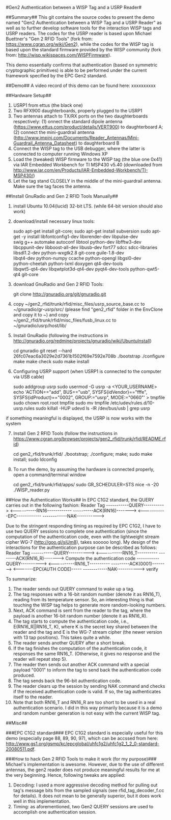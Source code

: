 #Gen2 Authentication between a WISP Tag and a USRP Reader#

##Summary##
This git contains the source codes to present the demo named "Gen2 Authentication between a WISP Tag and a USRP Reader" as well as to further develop software tools for the interaction WISP tags and USRP readers. The codes for the USRP reader is based upon Michael Buettner's "Gen 2 RFID Tools" (fork from: https://www.cgran.org/wiki/Gen2), while the codes for the WISP tag is based upon the standard firmware provided by the WISP community (fork from: http://wisp.wikispaces.com/WISPFirmware).

This demo essentially confirms that authentication (based on symmetric cryptographic primitives) is able to be performed under the current framework specified by the EPC Gen2 standard.

##Demo##
A video record of this demo can be found here: xxxxxxxxxx


##Hardware Setup##
1. USRP1 from ettus (the black one)
2. Two RFX900 daughterboards, properly plugged to the USRP1
3. Two antennas attach to TX/RX ports on the two daughterboards respectively: (1) onnect the standard dipole antenna (https://www.ettus.com/product/details/VERT900) to daughterboard A; (2) connect the mini-guardrail antenna (http://www.impinj.com/Documents/Reader_Antennas/Mini-Guardrail_Antenna_Datasheet) to daughterboard B
4. Connect the WISP tag to the USB debugger, where the latter is connected to computer running Windows XP
5. Load the (tweaked) WISP firmware to the WISP tag (the blue one 0x41) via IAR Embedded Workbench for TI MSP430 v5.40 (downloaded from http://www.iar.com/en/Products/IAR-Embedded-Workbench/TI-MSP430/)
6. Let the tag stand CLOSELY in the middle of the mini-guardrail antenna. Make sure the tag faces the antenna.


##Install GnuRadio and Gen 2 RFID Tools Manually##
1. install Ubuntu 10.04(lucid) 32-bit LTS. (while 64-bit version should also work)
2. download/install necessary linux tools:

	sudo apt-get install git-core; sudo apt-get install subversion
	sudo apt-get -y install libfontconfig1-dev libxrender-dev libpulse-dev \
	swig g++ automake autoconf libtool python-dev libfftw3-dev \
	libcppunit-dev libboost-all-dev libusb-dev fort77 sdcc sdcc-libraries \
	libsdl1.2-dev python-wxgtk2.8 git-core guile-1.8-dev \
	libqt4-dev python-numpy ccache python-opengl libgsl0-dev \
	python-cheetah python-lxml doxygen qt4-dev-tools \
	libqwt5-qt4-dev libqwtplot3d-qt4-dev pyqt4-dev-tools python-qwt5-qt4 git-core

3. download GnuRadio and Gen 2 RFID Tools:

	git clone http://gnuradio.org/git/gnuradio.git

4. copy ~/gen2_rfid/trunk/rfid/misc_files/usrp_source_base.cc to ~/gnuradio/gr-usrp/src/ (please find "gen2_rfid" folder in the EnvClone and copy it to ~) and copy ~/gen2_rfid/trunk/rfid/misc_files/fusb_linux.cc to ~/gnuradio/usrp/host/lib/

5. Install GnuRadio (following the instructions in http://gnuradio.org/redmine/projects/gnuradio/wiki/UbuntuInstall)

	cd gnuradio
	git reset --hard 26fc07eac6a3029e2d7361b1502f69e7592e708b
	./bootstrap
	./configure
	make
	make check
	sudo make install

6. Configuring USRP support (when USRP1 is connected to the computer via USB cable)

	sudo addgroup usrp
	sudo usermod -G usrp -a <YOUR_USERNAME>
	echo 'ACTION=="add", BUS=="usb", SYSFS{idVendor}=="fffe", SYSFS{idProduct}=="0002", GROUP:="usrp", MODE:="0660"' > tmpfile
	sudo chown root.root tmpfile
	sudo mv tmpfile /etc/udev/rules.d/10-usrp.rules
	sudo killall -HUP udevd
	ls -lR /dev/bus/usb | grep usrp

if something meaningful is displayed, the USRP is now works with the system

7. Install Gen 2 RFID Tools (follow the instructions in https://www.cgran.org/browser/projects/gen2_rfid/trunk/rfid/README.rfid)

	cd gen2_rfid/trunk/rfid/
	./bootstrap; ./configure; make; sudo make install;
	sudo ldconfig

5. To run the demo, by assuming the hardware is connected properly, open a command/terminal window

	cd gen2_rfid/trunk/rfid/apps/
	sudo GR_SCHEDULER=STS nice -n -20 ./WISP_reader.py


##How the Authentication Works##
In EPC C1G2 standard, the QUERY carries out in the following fashion:
	Reader				               				Tag
				-----------QUERY---------->
				<----------RN16------------
				----------ACK(RN16)------->
				<-----------EPC------------
				------------NAK----------->

Due to the stringent responding timing as required by EPC C1G2, I have to use two QUERY sessions to complete one authentication (since the computation of the authentication code, even with the lightweight stream cipher WG-7 (http://goo.gl/siUm8), takes sooooo long). My design of the interactions for the authentication purpose can be described as follows:
	Reader											Tag
				-----------QUERY---------->
				<----------RN16_T----------
				--------ACK(RN16_R)------->
													Compute the authentication code
				-----------QUERY---------->
				<----------RN16_T----------
				---------ACK(0001)-------->
				<-------EPC(AUTH CODE)-----
				------------NAK----------->
	verify

To summarize:
1. The reader sends out QUERY command to wake up a tag.
2. The tag responses with a 16-bit random number (denote it as RN16_T), reading from its temperature sensor. So, an interesting thing is that touching the WISP tag helps to generate more random-looking numbers.
3. Next, ACK command is sent from the reader to the tag, where the payload is another 16-bit random number (denote it as RN16_R).
4. The tag starts to compute the authentication code, i.e., E(RN16_R||RN16_T, K), where K is the secret key shared between the reader and the tag and E is the WG-7 stream cipher (the newer version with 13 tap positions). This takes quite a while.
5. The reader sends another QUERY after a short break. 
6. If the tag finishes the computation of the authentication code, it responses the same RN16_T. (Otherwise, it gives no response and the reader will repeat step 5).
7. The reader then sends out another ACK command with a special payload "0001" to inform the tag to send back the authentication code produced.
8. The tag sends back the 96-bit authentication code.
9. The reader clears up the session by sending NAK command and checks if the received authentication code is valid. If so, the tag authenticates itself to the reader.
10. Note that both RN16_T and RN16_R are too short to be used in a real authentication scenario. I did in this way primarily because it is a demo and random number generation is not easy with the current WISP tag.


##Misc##

###EPC C1G2 standard###
EPC C1G2 standard is especially useful for this demo (especially page 88, 89, 90, 97), which can be accssed from here: http://www.gs1.org/gsmp/kc/epcglobal/uhfc1g2/uhfc1g2_1_2_0-standard-20080511.pdf.

###How to hack Gen 2 RFID Tools to make it work (for my purpose)###
Michael's implementation is awesome. However, due to the use of different antennas, the gen2 reader does not produce meaningful results for me at the very beginning. Hence, following tweaks are applied:
1. Decoding: I used a more aggressive decoding method for pulling out tag's message bits from the sampled signals (see rfid_tag_decoder_f.cc for details). It does not mean to be generally superior, but it does work well in this implementation.
2. Timing: as aforementioned, two Gen2 QUERY sessions are used to accomplish one authentication session.
